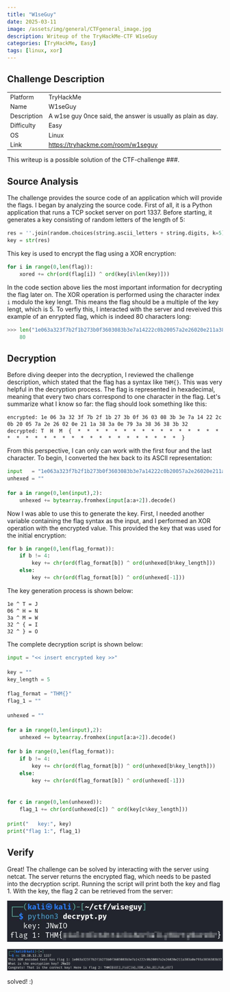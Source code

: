 ```yaml
---
title: "W1seGuy"
date: 2025-03-11
image: /assets/img/general/CTFgeneral_image.jpg
description: Writeup of the TryHackMe-CTF W1seGuy
categories: [TryHackMe, Easy]
tags: [linux, xor]
---
```


## Challenge Description
<center>
<table>
  <tr>
    <td>Platform</td>
    <td>TryHackMe</td>
  </tr>
  <tr>
    <td>Name</td>
    <td>W1seGuy</td>
  </tr>
  <tr>
    <td>Description</td>
    <td>A w1se guy 0nce said, the answer is usually as plain as day.</td>
  </tr>
  <tr>
    <td>Difficulty</td>
    <td>Easy</td>
  </tr>
  <tr>
    <td>OS</td>
    <td>Linux</td>
  </tr>
  <tr>
    <td>Link</td>
    <td><a href="https://tryhackme.com/room/w1seguy">https://tryhackme.com/room/w1seguy</a></td>
  </tr>
</table>
</center>

This writeup is a possible solution of the CTF-challenge ###.  

## Source Analysis 

The challenge provides the source code of an application which will provide the flags. I began by analyzing the source code. First of all, it is a Python application that runs a TCP socket server on port 1337. Before starting, it generates a key consisting of random letters of the length of 5:
```python
res = ''.join(random.choices(string.ascii_letters + string.digits, k=5))
key = str(res)
```

This key is used to encrypt the flag using a XOR encryption:
```python
for i in range(0,len(flag)):
    xored += chr(ord(flag[i]) ^ ord(key[i%len(key)]))
```

In the code section above lies the most important information for decrypting the flag later on. The XOR operation is performed using the character index `i` modulo the key lengt. This means the flag should be a multiple of the key lengt, which is 5. To verfiy this, I interacted with the server and reveived this example of an enrypted flag, which is indeed 80 characters long:
```python
>>> len("1e063a323f7b2f1b273b0f3603083b3e7a14222c0b20057a2e26020e211a383a0e793a3836383b32")
	80
```

## Decryption

Before diving deeper into the decryption, I reviewed the challenge description, which stated that the flag has a syntax like `THM{}`. This was very helpful in the decryption process. The flag is represented in hexadecimal, meaning that every two chars correspond to one character in the flag. Let's summarize what I know so far: the flag should look something like this:
```text
encrypted: 1e 06 3a 32 3f 7b 2f 1b 27 3b 0f 36 03 08 3b 3e 7a 14 22 2c 0b 20 05 7a 2e 26 02 0e 21 1a 38 3a 0e 79 3a 38 36 38 3b 32
decrypted: T  H  M  {  *  *  *  *  *  *  *  *  *  *  *  *  *  *  *  *  *  *  *  *  *  *  *  *  *  *  *  *  *  *  *  *  *  *  *  }
```

From this perspective, I can only can work with the first four and the last character. To begin, I converted the hex back to its ASCII representation:
```python
input   = "1e063a323f7b2f1b273b0f3603083b3e7a14222c0b20057a2e26020e211a383a0e793a3836383b32"
unhexed = ""

for a in range(0,len(input),2):
    unhexed += bytearray.fromhex(input[a:a+2]).decode()
```

Now I was able to use this to generate the key. First, I needed another variable containing the flag syntax as the input, and I performed an XOR operation with the encrypted value. This provided the key that was used for the initial encryption:
```python
for b in range(0,len(flag_format)):
    if b != 4:
        key += chr(ord(flag_format[b]) ^ ord(unhexed[b%key_length]))
    else:
        key += chr(ord(flag_format[b]) ^ ord(unhexed[-1]))
```

The key generation process is shown below:
```text
1e ^ T = J
06 ^ H = N
3a ^ M = W
32 ^ { = I
32 ^ } = O
```

The complete decryption script is shown below:
```python
input = "<< insert encrypted key >>"

key = ""
key_length = 5

flag_format = "THM{}"
flag_1 = ""

unhexed = ""

for a in range(0,len(input),2):
    unhexed += bytearray.fromhex(input[a:a+2]).decode()

for b in range(0,len(flag_format)):
    if b != 4:
        key += chr(ord(flag_format[b]) ^ ord(unhexed[b%key_length]))
    else:
        key += chr(ord(flag_format[b]) ^ ord(unhexed[-1]))


for c in range(0,len(unhexed)):
    flag_1 += chr(ord(unhexed[c]) ^ ord(key[c%key_length]))

print("   key:", key)
print("flag 1:", flag_1)
```

## Verify

Great! The challenge can be solved by interacting with the server using netcat. The server returns the encrypted flag, which needs to be pasted into the decryption script. Running the script will print both the key and flag 1. With the key, the flag 2 can be retrieved from the server:

![flag one](/assets/img/tryhackme/Wiseguy/thm_wiseguy_1.jpg)

![flag two](/assets/img/tryhackme/Wiseguy/thm_wiseguy_2.jpg)

solved! :)
